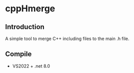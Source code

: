 ﻿cppHmerge
==============

Introduction
---------------

A simple tool to merge C++ including files to the main .h file.


Compile
---------

- VS2022 + .net 8.0





